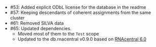 * #53: Added explicit ODbL license for the database in the readme
* #57: Keeping descendants of coherent assignments from the same cluster
* #61: Removed SILVA data
* #65: Updated dependencies.
    - Moved most of them to the `Test` scope
    - Updated to the db.rnacentral v0.9.0 based on [RNAcentral 6.0](http://blog.rnacentral.org/2017/01/rnacentral-release-6.html)

